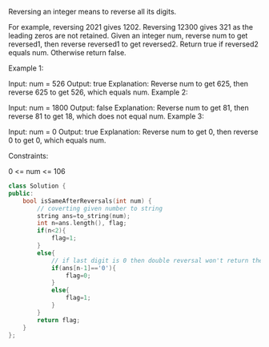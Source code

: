 Reversing an integer means to reverse all its digits.

For example, reversing 2021 gives 1202. Reversing 12300 gives 321 as the leading zeros are not retained.
Given an integer num, reverse num to get reversed1, then reverse reversed1 to get reversed2. Return true if reversed2 equals num. Otherwise return false.

 

Example 1:

Input: num = 526
Output: true
Explanation: Reverse num to get 625, then reverse 625 to get 526, which equals num.
Example 2:

Input: num = 1800
Output: false
Explanation: Reverse num to get 81, then reverse 81 to get 18, which does not equal num.
Example 3:

Input: num = 0
Output: true
Explanation: Reverse num to get 0, then reverse 0 to get 0, which equals num.
 

Constraints:

0 <= num <= 106

```cpp
class Solution {
public:
    bool isSameAfterReversals(int num) {
        // coverting given number to string
        string ans=to_string(num);
        int n=ans.length(), flag;
        if(n<2){
            flag=1;
        }
        else{
            // if last digit is 0 then double reversal won't return the original number
            if(ans[n-1]=='0'){
                flag=0;
            }
            else{
                flag=1;
            }
        }
        return flag;
    }
};
```
